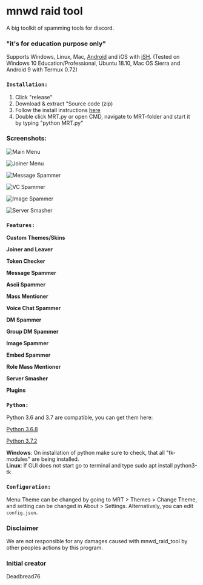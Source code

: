 # mnwd raid tool

A big toolkit of spamming tools for discord.


### "it's for education purpose only"

Supports Windows, Linux, Mac, [Android](https://github.com/meanwood/mnwd_raid_tool/wiki/How-to-set-up-Termux-to-run-MRT) and iOS with [iSH](https://ish.app/). (Tested on Windows 10 Education/Professional, Ubuntu 18.10, Mac OS Sierra and Android 9 with Termux 0.72)


### `Installation:`
1. Click "release"
2. Download & extract "Source code (zip)
3. Follow the install instructions [here](https://github.com/meanwood/mnwd_raid_tool/wiki/How-to-install-Python)
4. Double click MRT.py or open CMD, navigate to MRT-folder and start it by typing "python MRT.py"


### Screenshots:

![Main Menu](https://raw.githubusercontent.com/meanwood/mnwd_raid_tool/master/MRTFiles/extras/screenshots/main.png)

![Joiner Menu](https://raw.githubusercontent.com/meanwood/mnwd_raid_tool/master/MRTFiles/extras/screenshots/joiner.png)

![Message Spammer](https://raw.githubusercontent.com/meanwood/mnwd_raid_tool/master/MRTFiles/extras/screenshots/messagespammer.png)

![VC Spammer](https://raw.githubusercontent.com/meanwood/mnwd_raid_tool/master/MRTFiles/extras/screenshots/vcspammer.png)

![Image Spammer](https://raw.githubusercontent.com/meanwood/mnwd_raid_tool/master/MRTFiles/extras/screenshots/imagespammer.png)

![Server Smasher](https://raw.githubusercontent.com/meanwood/mnwd_raid_tool/master/MRTFiles/extras/screenshots/serversmasher.png)


### `Features:`

**Custom Themes/Skins**

**Joiner and Leaver**

**Token Checker**

**Message Spammer**

**Ascii Spammer**

**Mass Mentioner**

**Voice Chat Spammer**

**DM Spammer**

**Group DM Spammer**

**Image Spammer**

**Embed Spammer**

**Role Mass Mentioner**

**Server Smasher**

**Plugins**


### `Python:`

Python 3.6 and 3.7 are compatible, you can get them here:

[Python 3.6.8](https://www.python.org/downloads/release/python-368/)

[Python 3.7.2](https://www.python.org/downloads/release/python-373/)

**Windows**: On installation of python make sure to check, that all "tk-modules" are being installed.  
**Linux**: If GUI does not start go to terminal and type sudo apt install python3-tk


### `Configuration:`

Menu Theme can be changed by going to MRT > Themes > Change Theme, and setting can be changed in About > Settings. Alternatively, you can edit `config.json`.


### **Disclaimer**

We are not responsible for any damages caused with mnwd_raid_tool by other peoples actions by this program. 


### **Initial creator**

Deadbread76
